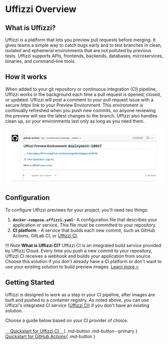 # Uffizzi Overview

## What is Uffizzi?
Uffizzi is a platform that lets you preview pull requests before merging. It gives teams a simple way to catch bugs early and to test branches in clean, isolated and ephemeral environments that are not polluted by previous tests. Uffizzi supports APIs, frontends, backends, databases, microservices, binaries, and command-line tools.

## How it works

When added to your git repository or continuous integration (CI) pipeline, Uffizzi works in the background each time a pull request is opened, closed, or updated. Uffizzi will post a comment to your pull request issue with a secure _https_ link to your Preview Environment. This environment is continually refreshed when you push new commits, so anyone reviewing the preview will see the latest changes to the branch. Uffizzi also handles clean up, so your environments last only as long as you need them.

<img src="assets/images/pr-comment.webp" width="800">

## Configuration
To configure Uffizzi previews for your project, you'll need two things:  

1. **`docker-compose.uffizzi.yaml`**- A configuration file that describes your application or service. This file must be committed to your repository.  
2. **CI platform** - A service that builds each new commit, such as GitHub Actions, GitLab CI, or [Uffizzi CI](references/uffizzi-ci.md). 

!!! Note 
    **What is Uffizzi CI?** Uffizzi CI is an integrated build service provided by Uffizzi Cloud. Every time you push a new commit to your repository, Uffizzi CI receives a webhook and builds your application from source. Choose this solution if you don't already have a CI platform or don't want to use your existing solution to build preview images. [Learn more >](references/uffizzi-ci.md)

## Getting Started
Uffizzi is designed to work as a step in your CI pipeline, after images are built and pushed to a container registry. As noted above, you can use Uffizzi's integrated CI service ([Uffizzi CI](references/uffizzi-ci.md)) if you don't have an existing solution. 

Choose a guide below based on your CI provider of choice.  
&nbsp;  
[&nbsp; &nbsp; Quickstart for Uffizzi CI &nbsp; &nbsp;](quickstart-uffizzi-ci.md){ .md-button .md-button--primary }&nbsp; &nbsp;
[Quickstart for GitHub Actions](quickstart-gha.md){ .md-button }
&nbsp;  
&nbsp;  
&nbsp;  
&nbsp;  
&nbsp;  
&nbsp;  

